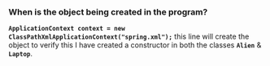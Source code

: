 ###  When is the object being created in the program?

**` ApplicationContext context = new ClassPathXmlApplicationContext("spring.xml"); `** 
this line will create the object to verify this I have created a constructor in both the classes **`Alien`** & **`Laptop`**.
